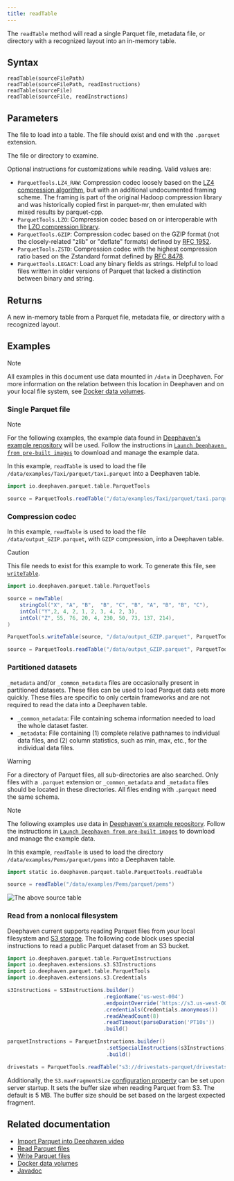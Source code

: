 ```yaml
---
title: readTable
---
```


The `readTable` method will read a single Parquet file, metadata file, or directory with a recognized layout into an in-memory table.

## Syntax

```
readTable(sourceFilePath)
readTable(sourceFilePath, readInstructions)
readTable(sourceFile)
readTable(sourceFile, readInstructions)
```

## Parameters

<ParamTable>
<Param name="sourceFilePath" type="String">

The file to load into a table. The file should exist and end with the `.parquet` extension.

</Param>
<Param name="sourceFile" type="file">

The file or directory to examine.

</Param>
<Param name="readInstructions" type="ParquetInstructions">

Optional instructions for customizations while reading. Valid values are:

- `ParquetTools.LZ4_RAW`: Compression codec loosely based on the [LZ4 compression algorithm](https://github.com/lz4/lz4), but with an additional undocumented framing scheme. The framing is part of the original Hadoop compression library and was historically copied first in parquet-mr, then emulated with mixed results by parquet-cpp.
- `ParquetTools.LZO`: Compression codec based on or interoperable with the [LZO compression library](https://www.oberhumer.com/opensource/lzo/).
- `ParquetTools.GZIP`: Compression codec based on the GZIP format (not the closely-related "zlib" or "deflate" formats) defined by [RFC 1952](https://tools.ietf.org/html/rfc1952).
- `ParquetTools.ZSTD`: Compression codec with the highest compression ratio based on the Zstandard format defined by [RFC 8478](https://tools.ietf.org/html/rfc8478).
- `ParquetTools.LEGACY`: Load any binary fields as strings. Helpful to load files written in older versions of Parquet that lacked a distinction between binary and string.

</Param>
</ParamTable>

## Returns

A new in-memory table from a Parquet file, metadata file, or directory with a recognized layout.

## Examples

> [!NOTE]
> All examples in this document use data mounted in `/data` in Deephaven. For more information on the relation between this location in Deephaven and on your local file system, see [Docker data volumes](../../../conceptual/docker-data-volumes.md).

### Single Parquet file

> [!NOTE]
> For the following examples, the example data found in [Deephaven's example repository](https://github.com/deephaven/examples) will be used. Follow the instructions in [`Launch Deephaven from pre-built images`](../../../tutorials/docker-install.md) to download and manage the example data.

In this example, `readTable` is used to load the file `/data/examples/Taxi/parquet/taxi.parquet` into a Deephaven table.

```groovy
import io.deephaven.parquet.table.ParquetTools

source = ParquetTools.readTable("/data/examples/Taxi/parquet/taxi.parquet")
```

### Compression codec

In this example, `readTable` is used to load the file `/data/output_GZIP.parquet`, with `GZIP` compression, into a Deephaven table.

> [!CAUTION]
> This file needs to exist for this example to work. To generate this file, see [`writeTable`](./writeTable.md).

```groovy
import io.deephaven.parquet.table.ParquetTools

source = newTable(
    stringCol("X", "A", "B",  "B", "C", "B", "A", "B", "B", "C"),
    intCol("Y",2, 4, 2, 1, 2, 3, 4, 2, 3),
    intCol("Z", 55, 76, 20, 4, 230, 50, 73, 137, 214),
)

ParquetTools.writeTable(source, "/data/output_GZIP.parquet", ParquetTools.GZIP)

source = ParquetTools.readTable("/data/output_GZIP.parquet", ParquetTools.GZIP)
```

### Partitioned datasets

`_metadata` and/or `_common_metadata` files are occasionally present in partitioned datasets. These files can be used to load Parquet data sets more quickly. These files are specific to only certain frameworks and are not required to read the data into a Deephaven table.

- `_common_metadata`: File containing schema information needed to load the whole dataset faster.
- `_metadata`: File containing (1) complete relative pathnames to individual data files, and (2) column statistics, such as min, max, etc., for the individual data files.

> [!WARNING]
> For a directory of Parquet files, all sub-directories are also searched. Only files with a `.parquet` extension or `_common_metadata` and `_metadata` files should be located in these directories. All files ending with `.parquet` need the same schema.

> [!NOTE]
> The following examples use data in [Deephaven's example repository](https://github.com/deephaven/examples). Follow the instructions in [`Launch Deephaven from pre-built images`](../../../tutorials/docker-install.md) to download and manage the example data.

In this example, `readTable` is used to load the directory `/data/examples/Pems/parquet/pems` into a Deephaven table.

```groovy skip-test
import static io.deephaven.parquet.table.ParquetTools.readTable

source = readTable("/data/examples/Pems/parquet/pems")
```

![The above `source` table](../../../assets/reference/data-import-export/readTable3.png)

### Read from a nonlocal filesystem

Deephaven current supports reading Parquet files from your local filesystem and [S3 storage](https://aws.amazon.com/s3/). The following code block uses special instructions to read a public Parquet dataset from an S3 bucket.

```groovy docker-config=minio order=drivestats
import io.deephaven.parquet.table.ParquetInstructions
import io.deephaven.extensions.s3.S3Instructions
import io.deephaven.parquet.table.ParquetTools
import io.deephaven.extensions.s3.Credentials

s3Instructions = S3Instructions.builder()
                               .regionName('us-west-004')
                               .endpointOverride('https://s3.us-west-004.backblazeb2.com')
                               .credentials(Credentials.anonymous())
                               .readAheadCount(8)
                               .readTimeout(parseDuration('PT10s'))
                               .build()

parquetInstructions = ParquetInstructions.builder()
                                .setSpecialInstructions(s3Instructions)
                                .build()

drivestats = ParquetTools.readTable("s3://drivestats-parquet/drivestats/year=2023/month=02/2023-02-1.parquet", parquetInstructions)
```

Additionally, the `S3.maxFragmentSize` [configuration property](../../../how-to-guides/configuration/docker-application.md) can be set upon server startup. It sets the buffer size when reading Parquet from S3. The default is 5 MB. The buffer size should be set based on the largest expected fragment.

## Related documentation

- [Import Parquet into Deephaven video](https://youtu.be/k4gI6hSZ2Jc)
- [Read Parquet files](../Parquet/readTable.md)
- [Write Parquet files](../Parquet/writeTable.md)
- [Docker data volumes](../../../conceptual/docker-data-volumes.md)
- [Javadoc](https://docs.deephaven.io/core/javadoc/io/deephaven/parquet/table/ParquetTools.html#readTable(java.lang.String))
